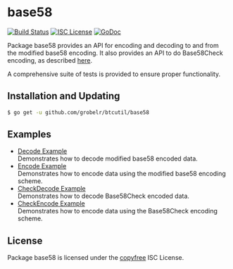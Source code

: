 base58
==========

[![Build Status](http://img.shields.io/travis/btcsuite/btcutil.svg)](https://travis-ci.org/btcsuite/btcutil)
[![ISC License](http://img.shields.io/badge/license-ISC-blue.svg)](http://copyfree.org)
[![GoDoc](https://img.shields.io/badge/godoc-reference-blue.svg)](http://godoc.org/github.com/grobelr/btcutil/base58)

Package base58 provides an API for encoding and decoding to and from the
modified base58 encoding.  It also provides an API to do Base58Check encoding,
as described [here](https://en.bitcoin.it/wiki/Base58Check_encoding).

A comprehensive suite of tests is provided to ensure proper functionality.

## Installation and Updating

```bash
$ go get -u github.com/grobelr/btcutil/base58
```

## Examples

* [Decode Example](http://godoc.org/github.com/grobelr/btcutil/base58#example-Decode)  
  Demonstrates how to decode modified base58 encoded data.
* [Encode Example](http://godoc.org/github.com/grobelr/btcutil/base58#example-Encode)  
  Demonstrates how to encode data using the modified base58 encoding scheme.
* [CheckDecode Example](http://godoc.org/github.com/grobelr/btcutil/base58#example-CheckDecode)  
  Demonstrates how to decode Base58Check encoded data.
* [CheckEncode Example](http://godoc.org/github.com/grobelr/btcutil/base58#example-CheckEncode)  
  Demonstrates how to encode data using the Base58Check encoding scheme.

## License

Package base58 is licensed under the [copyfree](http://copyfree.org) ISC
License.
